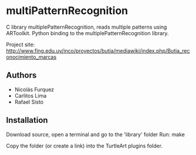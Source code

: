 multiPatternRecognition
==========

C library multiplePatternRecognition, reads multiple patterns using ARToolkit.
Python binding to the multiplePatternRecognition library.

Project site:
http://www.fing.edu.uy/inco/proyectos/butia/mediawiki/index.php/Butia_reconocimiento_marcas


Authors
-------
* Nicolás Furquez
* Carlitos Lima
* Rafael Sisto


Installation
------------
Download source, open a terminal and go to the 'library' folder
Run: make

Copy the folder (or create a link) into the TurtleArt plugins folder.


